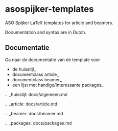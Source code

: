 # asospijker-templates

ASO Spijker LaTeX templates for article and beamers.

Documentation and syntax are in Dutch.


## Documentatie

Ga naar de documentatie van de template voor

*    de huisstijl_
*    documentclass article_
*    documentclass beamer_
*    een lijst met handige/interessante packages_

.. _huisstijl: docs/algemeen.md

.. _article: docs/article.md

.. _beamer: docs/beamer.md

.. _packages: docs/packages.md

